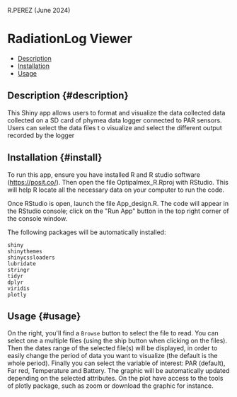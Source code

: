 R.PEREZ (June 2024)

 # RadiationLog Viewer

-   [Description](#description)
-   [Installation](#install)
-   [Usage](#usage)


## Description {#description}

This Shiny app allows users to format and visualize the data collected data collected on a SD card of phymea data logger connected to PAR sensors. Users can select the data files t o visualize and select the different output recorded by the logger

## Installation {#install}
To run this app, ensure you have installed R and R studio software (https://posit.co/).
Then open the file Optipalmex_R.Rproj with RStudio. This will help R locate all the necessary data on your computer to run the code.

Once RStudio is open, launch the file App_design.R. The code will appear in the RStudio console; click on the "Run App" button in the top right corner of the console window.

The following packages will be automatically installed:

    shiny
    shinythemes
    shinycssloaders
    lubridate
    stringr
    tidyr
    dplyr
    viridis
    plotly
    
## Usage {#usage} 

On the right, you'll find a `Browse` button to select the file to read. You can select one a multiple files (using the ship button when clicking on the files). Then the dates range of the selected file(s) will be displayed, in order to easily change the period of data you want to visualize (the default is the whole period). Finally you can select the variable of interest: PAR (default), Far red, Temperature and Battery. The graphic will be automatically updated depending on the selected attributes. On the plot have access to the tools of plotly package, such as zoom or download the graphic for instance.
